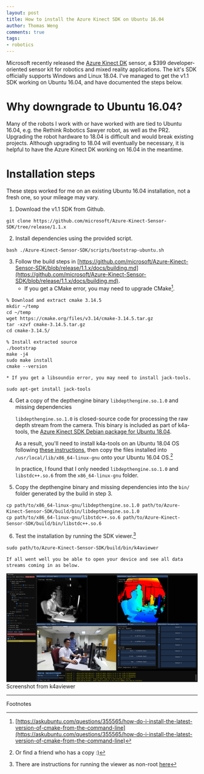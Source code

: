 ```yaml
---
layout: post
title: How to install the Azure Kinect SDK on Ubuntu 16.04
author: Thomas Weng
comments: true
tags:
- robotics
---
```


Microsoft recently released the [Azure Kinect DK](https://azure.microsoft.com/en-us/services/kinect-dk/) sensor, a $399 developer-oriented sensor kit for robotics and mixed reality applications. 
The kit's SDK officially supports Windows and Linux 18.04.
I've managed to get the v1.1 SDK working on Ubuntu 16.04, and have documented the steps below. 

# Why downgrade to Ubuntu 16.04? 

Many of the robots I work with or have worked with are tied to Ubuntu 16.04, e.g. the Rethink Robotics Sawyer robot, as well as the PR2.
Upgrading the robot hardware to 18.04 is difficult and would break existing projects.
Although upgrading to 18.04 will eventually be necessary, it is helpful to have the Azure Kinect DK working on 16.04 in the meantime.

# Installation steps
These steps worked for me on an existing Ubuntu 16.04 installation, not a fresh one, so your mileage may vary.

1. Download the v1.1 SDK from Github.
```
git clone https://github.com/microsoft/Azure-Kinect-Sensor-SDK/tree/release/1.1.x
```
2. Install dependencies using the provided script.
```
bash ./Azure-Kinect-Sensor-SDK/scripts/bootstrap-ubuntu.sh
```
3. Follow the build steps in [https://github.com/microsoft/Azure-Kinect-Sensor-SDK/blob/release/1.1.x/docs/building.md](https://github.com/microsoft/Azure-Kinect-Sensor-SDK/blob/release/1.1.x/docs/building.md).
    * If you get a CMake error, you may need to upgrade CMake[^1].
```
% Download and extract cmake 3.14.5
mkdir ~/temp
cd ~/temp
wget https://cmake.org/files/v3.14/cmake-3.14.5.tar.gz
tar -xzvf cmake-3.14.5.tar.gz
cd cmake-3.14.5/
```
```
% Install extracted source
./bootstrap
make -j4
sudo make install
cmake --version
```
    * If you get a libsoundio error, you may need to install jack-tools.
```
sudo apt-get install jack-tools
```
4. Get a copy of the depthengine binary `libdepthengine.so.1.0` and missing dependencies

    `libdepthengine.so.1.0` is closed-source code for processing the raw depth stream from the camera.
    This binary is included as part of k4a-tools, the [Azure Kinect SDK Debian package for Ubuntu 18.04](https://docs.microsoft.com/en-us/azure/Kinect-dk/sensor-sdk-download#linux-installation-instructions). 

    As a result, you'll need to install k4a-tools on an Ubuntu 18.04 OS following [these instructions](https://docs.microsoft.com/en-us/azure/Kinect-dk/sensor-sdk-download#linux-installation-instructions), then copy the files installed into `/usr/local/lib/x86_64-linux-gnu` onto your Ubuntu 16.04 OS.[^2]

    In practice, I found that I only needed `libdepthengine.so.1.0` and `libstdc++.so.6` from the `x86_64-linux-gnu` folder.

5. Copy the depthengine binary and missing dependencies into the `bin/` folder generated by the build in step 3.
```
cp path/to/x86_64-linux-gnu/libdepthengine.so.1.0 path/to/Azure-Kinect-Sensor-SDK/build/bin/libdepthengine.so.1.0
cp path/to/x86_64-linux-gnu/libstdc++.so.6 path/to/Azure-Kinect-Sensor-SDK/build/bin/libstdc++.so.6
```
6. Test the installation by running the SDK viewer.[^3]
```
sudo path/to/Azure-Kinect-Sensor-SDK/build/bin/k4aviewer
```

    If all went well you be able to open your device and see all data streams coming in as below.

<div class="cntr">
  <img src="../assets/19-07-19_1.png" />
  <div class="caption">
    Screenshot from k4aviewer
  </div>
</div>

---
Footnotes

[^1]: [https://askubuntu.com/questions/355565/how-do-i-install-the-latest-version-of-cmake-from-the-command-line](https://askubuntu.com/questions/355565/how-do-i-install-the-latest-version-of-cmake-from-the-command-line)
[^2]: Or find a friend who has a copy :)
[^3]: There are instructions for running the viewer as non-root [here](https://github.com/microsoft/Azure-Kinect-Sensor-SDK/blob/develop/docs/usage.md#linux-device-setup)